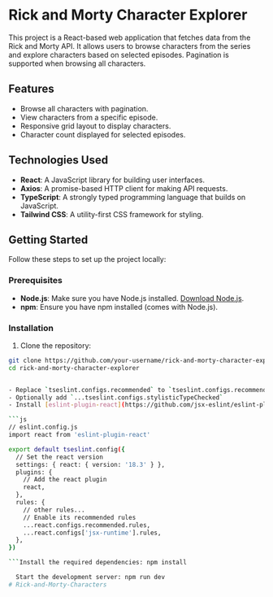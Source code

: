 # Rick and Morty Character Explorer

This project is a React-based web application that fetches data from the Rick and Morty API. It allows users to browse characters from the series and explore characters based on selected episodes. Pagination is supported when browsing all characters.

## Features

- Browse all characters with pagination.
- View characters from a specific episode.
- Responsive grid layout to display characters.
- Character count displayed for selected episodes.

## Technologies Used

- **React**: A JavaScript library for building user interfaces.
- **Axios**: A promise-based HTTP client for making API requests.
- **TypeScript**: A strongly typed programming language that builds on JavaScript.
- **Tailwind CSS**: A utility-first CSS framework for styling.

## Getting Started

Follow these steps to set up the project locally:

### Prerequisites

- **Node.js**: Make sure you have Node.js installed. [Download Node.js](https://nodejs.org/en/).
- **npm**: Ensure you have npm installed (comes with Node.js).

### Installation

1. Clone the repository:

```bash
git clone https://github.com/your-username/rick-and-morty-character-explorer.git
cd rick-and-morty-character-explorer


- Replace `tseslint.configs.recommended` to `tseslint.configs.recommendedTypeChecked` or `tseslint.configs.strictTypeChecked`
- Optionally add `...tseslint.configs.stylisticTypeChecked`
- Install [eslint-plugin-react](https://github.com/jsx-eslint/eslint-plugin-react) and update the config:

```js
// eslint.config.js
import react from 'eslint-plugin-react'

export default tseslint.config({
  // Set the react version
  settings: { react: { version: '18.3' } },
  plugins: {
    // Add the react plugin
    react,
  },
  rules: {
    // other rules...
    // Enable its recommended rules
    ...react.configs.recommended.rules,
    ...react.configs['jsx-runtime'].rules,
  },
})

```Install the required dependencies: npm install

  Start the development server: npm run dev
#   R i c k - a n d - M o r t y - C h a r a c t e r s  
 